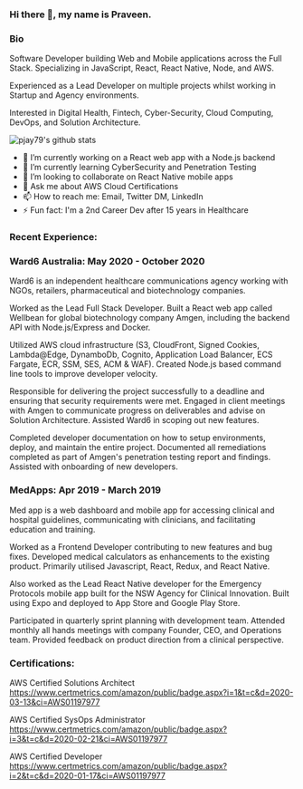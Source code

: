 ### Hi there 👋, my name is Praveen. 

### Bio

Software Developer building Web and Mobile applications across the Full Stack. Specializing in JavaScript, React, React Native, Node, and AWS. 

Experienced as a Lead Developer on multiple projects whilst working in Startup and Agency environments. 

Interested in Digital Health, Fintech, Cyber-Security, Cloud Computing, DevOps, and Solution Architecture.

![pjay79's github stats](https://github-readme-stats.vercel.app/api?username=pjay79&show_icons=true&theme=cobalt)

- 🔭 I’m currently working on a React web app with a Node.js backend
- 🌱 I’m currently learning CyberSecurity and Penetration Testing
- 👯 I’m looking to collaborate on React Native mobile apps
- 💬 Ask me about AWS Cloud Certifications
- 📫 How to reach me: Email, Twitter DM, LinkedIn
- ⚡ Fun fact: I'm a 2nd Career Dev after 15 years in Healthcare

### Recent Experience:

### Ward6 Australia: May 2020 - October 2020

Ward6 is an independent healthcare communications agency working with NGOs, retailers, pharmaceutical and biotechnology companies.

Worked as the Lead Full Stack Developer. Built a React web app called Wellbean for global biotechnology company Amgen, including the backend API with Node.js/Express and Docker.

Utilized AWS cloud infrastructure (S3, CloudFront, Signed Cookies, Lambda@Edge, DynamboDb, Cognito, Application Load Balancer, ECS Fargate, ECR, SSM, SES, ACM & WAF). Created Node.js based command line tools to improve developer velocity.

Responsible for delivering the project successfully to a deadline and ensuring that security requirements were met. Engaged in client meetings with Amgen to communicate progress on deliverables and advise on Solution Architecture. Assisted Ward6 in scoping out new features.

Completed developer documentation on how to setup environments, deploy, and maintain the entire project. Documented all remediations completed as part of Amgen's penetration testing report and findings. Assisted with onboarding of new developers.

### MedApps: Apr 2019 - March 2019

Med app is a web dashboard and mobile app for accessing clinical and hospital guidelines, communicating with clinicians, and facilitating education and training.

Worked as a Frontend Developer contributing to new features and bug fixes. Developed medical calculators as enhancements to the existing product. Primarily utilised Javascript, React, Redux, and React Native.

Also worked as the Lead React Native developer for the Emergency Protocols mobile app built for the NSW Agency for Clinical Innovation. Built using Expo and deployed to App Store and Google Play Store.

Participated in quarterly sprint planning with development team. Attended monthly all hands meetings with company Founder, CEO, and Operations team. Provided feedback on product direction from a clinical perspective.

### Certifications:

AWS Certified Solutions Architect  
https://www.certmetrics.com/amazon/public/badge.aspx?i=1&t=c&d=2020-03-13&ci=AWS01197977

AWS Certified SysOps Administrator  
https://www.certmetrics.com/amazon/public/badge.aspx?i=3&t=c&d=2020-02-21&ci=AWS01197977

AWS Certified Developer  
https://www.certmetrics.com/amazon/public/badge.aspx?i=2&t=c&d=2020-01-17&ci=AWS01197977
